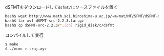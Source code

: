 dSFMTをダウンロードして`dsfmt/`にソースファイルを置く

```sh
bash$ wget http://www.math.sci.hiroshima-u.ac.jp/~m-mat/MT/SFMT/dSFMT-src-2.2.3.tar.gz
bash$ tar xvf dSFMT-src-2.2.3.tar.gz
bash$ cp dSFMT-src-2.2.3/*.[ch] rigid_disk/c/dsfmt
```

コンパイルして実行
```sh
$ make
$ ./mcmc > traj.xyz
```
